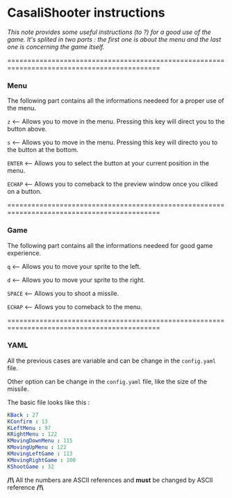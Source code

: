 # CasaliShooter instructions

*This note provides some useful instructions (to ?) for a good use of the game.*
*It's splited in two parts : the first one is about the menu and the last one is concerning the game itself.*


============================================================================================

### __Menu__
The following part contains all the informations needeed for a proper use of the menu.

`z` <-- Allows you to move in the menu. Pressing this key will direct you to the button above.

`s` <-- Allows you to move in the menu. Pressing this key will directo you to the button at the bottom.

`ENTER` <-- Allows you to select the button at your current position in the menu.

`ECHAP` <-- Allows you to comeback to the preview window once you cliked on a button.

============================================================================================


### __Game__
The following part contains all the informations needeed for good game experience.

`q` <-- Allows you to move your sprite to the left.

`d` <-- Allows you to move your sprite to the right.

`SPACE` <-- Allows you to shoot a missile.

`ECHAP` <-- Allows you to comeback to the menu.

============================================================================================


### __YAML__
All the previous cases are variable and can be change in the `config.yaml` file.

Other option can be change in the `config.yaml` file, like the size of the missile.

The basic file looks like this : 

```yaml
KBack : 27
KConfirm : 13
KLeftMenu : 97
KRightMenu : 122
KMovingDownMenu : 115
KMovingUpMenu : 122
KMovingLeftGame : 113
KMovingRightGame : 100
KShootGame : 32
```

**/!\\** All the numbers are ASCII references and **must** be changed by ASCII reference **/!\\**
